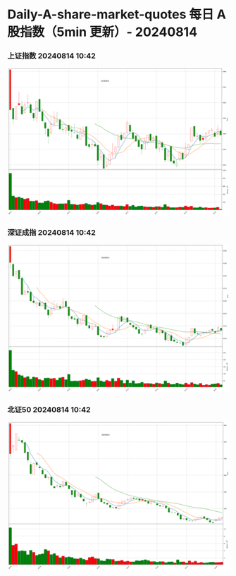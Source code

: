 
# Daily-A-share-market-quotes 每日 A 股指数（5min 更新）- 20240814

### 上证指数 20240814 10:42
![](./fig/2024/8/20240814-sh000001.png)

### 深证成指 20240814 10:42
![](./fig/2024/8/20240814-sz399001.png)

### 北证50 20240814 10:42
![](./fig/2024/8/20240814-bj899050.png)

